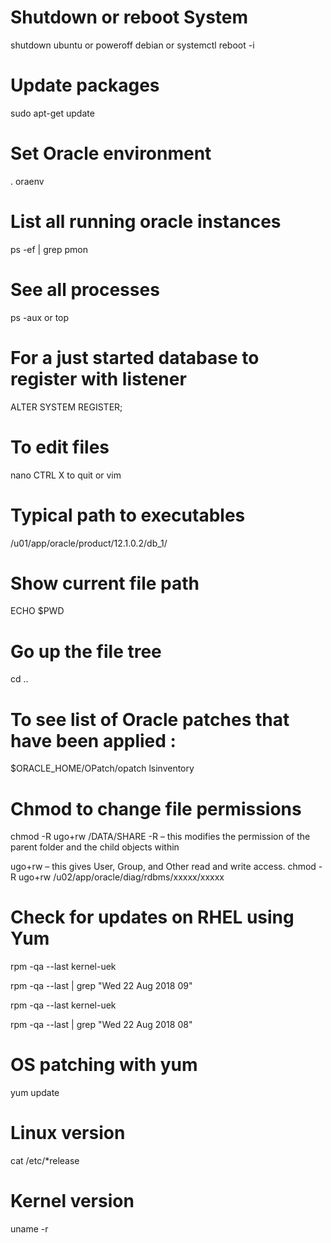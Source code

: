 # Shutdown or reboot System
shutdown ubuntu
or
poweroff debian
or
systemctl reboot -i

# Update packages

sudo apt-get update


# Set Oracle environment
. oraenv
<enter database instance name>

# List all running oracle instances
ps -ef | grep pmon 

# See all processes
ps -aux
or
top

# For a just started database to register with listener

ALTER SYSTEM REGISTER; 

# To edit files
nano
CTRL X to quit
or vim

# Typical path to executables
/u01/app/oracle/product/12.1.0.2/db_1/

# Show current file path

ECHO $PWD

# Go up the file tree
cd ..

# To see list of Oracle patches that have been applied :

$ORACLE_HOME/OPatch/opatch lsinventory

# Chmod to change file permissions
chmod -R ugo+rw /DATA/SHARE
-R – this modifies the permission of the parent folder and the child objects within

ugo+rw – this gives User, Group, and Other read and write access.
chmod -R ugo+rw /u02/app/oracle/diag/rdbms/xxxxx/xxxxx

# Check for updates on RHEL using Yum

rpm -qa --last kernel-uek

rpm -qa --last | grep "Wed 22 Aug 2018 09"

rpm -qa --last kernel-uek

rpm -qa --last | grep "Wed 22 Aug 2018 08"

# OS patching with yum
yum update

# Linux version 
cat /etc/*release

# Kernel version 
uname -r

